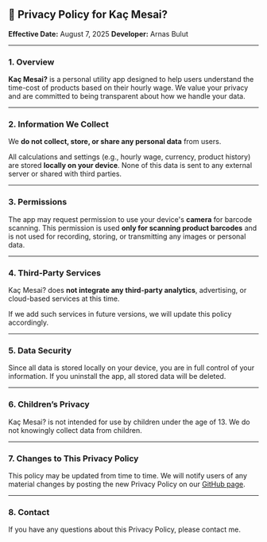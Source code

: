 ## 📄 Privacy Policy for Kaç Mesai?

**Effective Date:** August 7, 2025
**Developer:** Arnas Bulut

---

### 1. Overview

**Kaç Mesai?** is a personal utility app designed to help users understand the time-cost of products based on their hourly wage. We value your privacy and are committed to being transparent about how we handle your data.

---

### 2. Information We Collect

We **do not collect, store, or share any personal data** from users.

All calculations and settings (e.g., hourly wage, currency, product history) are stored **locally on your device**. None of this data is sent to any external server or shared with third parties.

---

### 3. Permissions

The app may request permission to use your device's **camera** for barcode scanning.
This permission is used **only for scanning product barcodes** and is not used for recording, storing, or transmitting any images or personal data.

---

### 4. Third-Party Services

Kaç Mesai? does **not integrate any third-party analytics**, advertising, or cloud-based services at this time.

If we add such services in future versions, we will update this policy accordingly.

---

### 5. Data Security

Since all data is stored locally on your device, you are in full control of your information. If you uninstall the app, all stored data will be deleted.

---

### 6. Children’s Privacy

Kaç Mesai? is not intended for use by children under the age of 13. We do not knowingly collect data from children.

---

### 7. Changes to This Privacy Policy

This policy may be updated from time to time. We will notify users of any material changes by posting the new Privacy Policy on our [GitHub page](https://github.com/arnasbulut/kac-mesai).

---

### 8. Contact

If you have any questions about this Privacy Policy, please contact me.
